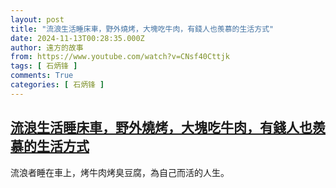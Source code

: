 ```yaml
---
layout: post
title: "流浪生活睡床車，野外燒烤，大塊吃牛肉，有錢人也羨慕的生活方式"
date: 2024-11-13T00:28:35.000Z
author: 遠方的故事
from: https://www.youtube.com/watch?v=CNsf40Cttjk
tags: [ 石炳锋 ]
comments: True
categories: [ 石炳锋 ]
---
```

<!--1731457715000-->
[流浪生活睡床車，野外燒烤，大塊吃牛肉，有錢人也羨慕的生活方式](https://www.youtube.com/watch?v=CNsf40Cttjk)
------

<div>
流浪者睡在車上，烤牛肉烤臭豆腐，為自己而活的人生。
</div>
